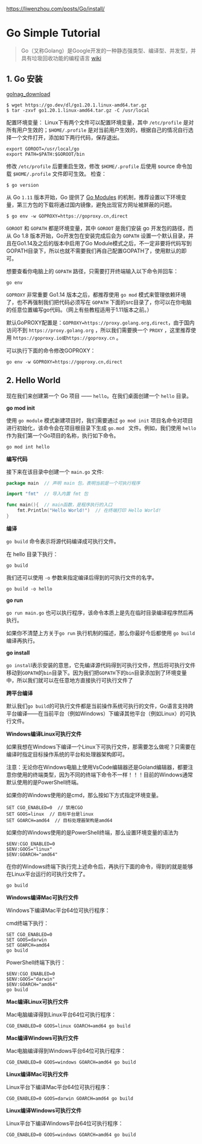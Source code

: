 https://liwenzhou.com/posts/Go/install/
# Go Simple Tutorial

> Go（又称Golang）是Google开发的一种静态强类型、编译型、并发型，并具有垃圾回收功能的编程语言 [wiki](https://zh.wikipedia.org/wiki/Go)

## 1. Go 安装

[golnag_download](https://golang.org/dl/)

```shell
$ wget https://go.dev/dl/go1.20.1.linux-amd64.tar.gz
$ tar -zxvf go1.20.1.linux-amd64.tar.gz -C /usr/local 
```

配置环境变量： Linux下有两个文件可以配置环境变量，其中 ` /etc/profile ` 是对所有用户生效的；` $HOME/.profile ` 是对当前用户生效的，根据自己的情况自行选择一个文件打开，添加如下两行代码，保存退出。
```shell
export GOROOT=/usr/local/go
export PATH=$PATH:$GOROOT/bin
```
修改 `/etc/profile` 后要重启生效，修改 `$HOME/.profile` 后使用 source 命令加载 `$HOME/.profile` 文件即可生效。 检查：
```shell
$ go version
```

从 Go `1.11` 版本开始，Go 提供了 [Go Modules](https://github.com/golang/go/wiki/Modules) 的机制，推荐设置以下环境变量，第三方包的下载将通过国内镜像，避免出现官方网址被屏蔽的问题。

```shell
$ go env -w GOPROXY=https://goproxy.cn,direct
```
`GOROOT` 和 `GOPATH` 都是环境变量，其中 `GOROOT` 是我们安装 go 开发包的路径，而从 Go 1.8 版本开始，Go开发包在安装完成后会为 `GOPATH` 设置一个默认目录，并且在Go1.14及之后的版本中启用了Go Module模式之后，不一定非要将代码写到GOPATH目录下，所以也就不需要我们再自己配置GOPATH了，使用默认的即可。

想要查看你电脑上的 `GOPATH` 路径，只需要打开终端输入以下命令并回车：
```shell
go env
```
`GOPROXY` 非常重要
Go1.14 版本之后，都推荐使用 `go mod` 模式来管理依赖环境了，也不再强制我们把代码必须写在 `GOPATH` 下面的src目录了，你可以在你电脑的任意位置编写go代码。（网上有些教程适用于1.11版本之前。）

默认GoPROXY配置是：`GOPROXY=https://proxy.golang.org,direct`，由于国内访问不到 `https://proxy.golang.org` ，所以我们需要换一个 `PROXY` ，这里推荐使用 `https://goproxy.io或https://goproxy.cn` 。

可以执行下面的命令修改GOPROXY：
```shell
go env -w GOPROXY=https://goproxy.cn,direct
```

## 2. Hello World

现在我们来创建第一个 Go 项目 —— `hello`。在我们桌面创建一个 `hello` 目录。

**go mod init**


使用 `go module` 模式新建项目时，我们需要通过 `go mod init` 项目名命令对项目进行初始化，该命令会在项目根目录下生成 `go.mod ` 文件。例如，我们使用 `hello` 作为我们第一个Go项目的名称，执行如下命令。
```shell
go mod int hello
```

**编写代码**

接下来在该目录中创建一个 `main.go` 文件:
```go
package main  // 声明 main 包，表明当前是一个可执行程序

import "fmt"  // 导入内置 fmt 包

func main(){  // main函数，是程序执行的入口 
	fmt.Println("Hello World!")  // 在终端打印 Hello World!
}
```

**编译**

`go build` 命令表示将源代码编译成可执行文件。

在 hello 目录下执行：
```shell
go build
```


我们还可以使用 `-o` 参数来指定编译后得到的可执行文件的名字。
```shell
go build -o hello
```

**go run**

`go run main.go` 也可以执行程序，该命令本质上是先在临时目录编译程序然后再执行。

如果你不清楚上方关于` go run ` 执行机制的描述，那么你最好今后都使用 `go build` 编译再执行。

**go install**

`go instal`l表示安装的意思，它先编译源代码得到可执行文件，然后将可执行文件移动到`GOPATH`的`bin`目录下。因为我们把`GOPATH`下的`bin`目录添加到了环境变量中，所以我们就可以在任意地方直接执行可执行文件了

**跨平台编译**

默认我们`go build`的可执行文件都是当前操作系统可执行的文件，Go语言支持跨平台编译——在当前平台（例如Windows）下编译其他平台（例如Linux）的可执行文件。

**Windows编译Linux可执行文件**

如果我想在Windows下编译一个Linux下可执行文件，那需要怎么做呢？只需要在编译时指定目标操作系统的平台和处理器架构即可。

注意：无论你在Windows电脑上使用VsCode编辑器还是Goland编辑器，都要注意你使用的终端类型，因为不同的终端下命令不一样！！！目前的Windows通常默认使用的是PowerShell终端。

如果你的Windows使用的是cmd，那么按如下方式指定环境变量。
```shell
SET CGO_ENABLED=0  // 禁用CGO
SET GOOS=linux  // 目标平台是linux
SET GOARCH=amd64  // 目标处理器架构是amd64
```

如果你的Windows使用的是PowerShell终端，那么设置环境变量的语法为

```shell
$ENV:CGO_ENABLED=0
$ENV:GOOS="linux"
$ENV:GOARCH="amd64"
```

在你的Windows终端下执行完上述命令后，再执行下面的命令，得到的就是能够在Linux平台运行的可执行文件了。
```shell
go build
```

**Windows编译Mac可执行文件**

Windows下编译Mac平台64位可执行程序：

cmd终端下执行：
```shell
SET CGO_ENABLED=0
SET GOOS=darwin
SET GOARCH=amd64
go build
```

PowerShell终端下执行：
```shell
$ENV:CGO_ENABLED=0
$ENV:GOOS="darwin"
$ENV:GOARCH="amd64"
go build
```


**Mac编译Linux可执行文件**

Mac电脑编译得到Linux平台64位可执行程序：
```shell
CGO_ENABLED=0 GOOS=linux GOARCH=amd64 go build
```

**Mac编译Windows可执行文件**

Mac电脑编译得到Windows平台64位可执行程序：
```shell
CGO_ENABLED=0 GOOS=windows GOARCH=amd64 go build
```

**Linux编译Mac可执行文件**

Linux平台下编译Mac平台64位可执行程序：
```shell
CGO_ENABLED=0 GOOS=darwin GOARCH=amd64 go build
```

**Linux编译Windows可执行文件**

Linux平台下编译Windows平台64位可执行程序：
```shell
CGO_ENABLED=0 GOOS=windows GOARCH=amd64 go build
```
